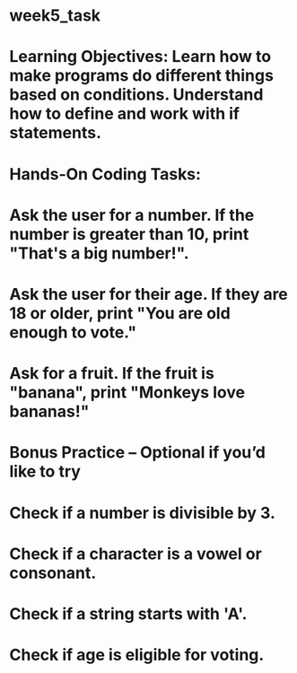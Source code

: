 # week5_task
# Learning Objectives:  Learn how to make programs do different things based on conditions. Understand how to define and work with if statements.
# Hands-On Coding Tasks:

# Ask the user for a number. If the number is greater than 10, print "That's a big number!".
# Ask the user for their age. If they are 18 or older, print "You are old enough to vote."
# Ask for a fruit. If the fruit is "banana", print "Monkeys love bananas!"
# Bonus Practice – Optional if you’d like to try

# Check if a number is divisible by 3.
# Check if a character is a vowel or consonant.
# Check if a string starts with 'A'.
# Check if age is eligible for voting.